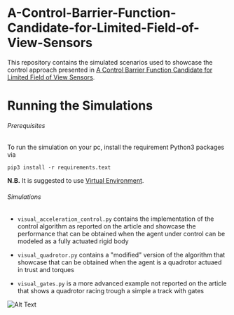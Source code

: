 A-Control-Barrier-Function-Candidate-for-Limited-Field-of-View-Sensors
======================================================================

This repository contains the simulated scenarios used to showcase the 
control approach presented in
[A Control Barrier Function Candidate for Limited Field of View Sensors]().

# Running the Simulations

###### Prerequisites
To run the simulation on your pc, install the requirement Python3 packages via

```Shell
pip3 install -r requirements.text
```

**N.B.** It is suggested to use [Virtual Environment](https://docs.python.org/3/library/venv.html).

###### Simulations
+ `visual_acceleration_control.py` contains the implementation of the control algorithm
	as reported on the article and showcase the performance that can be obtained
	when the agent under control can be modeled as a fully actuated rigid body

+ `visual_quadrotor.py` contains a "modified" version of the algorithm that
	showcase that can be obtained when the agent is a quadrotor actuaed in trust
	and torques

+ `visual_gates.py` is a more advanced example not reported on the article that
	shows a quadrotor racing trough a simple a track with gates

![Alt Text](Misc/quadrotor.gif)
